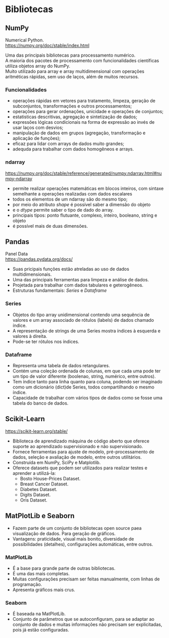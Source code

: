 # Bibliotecas

## NumPy
Numerical Python. <br>
https://numpy.org/doc/stable/index.html <br>

Uma das principais bibliotecas para processamento numérico.<br>
A maioria dos pacotes de processamento com funcionalidades científicas utiliza objetos array do NumPy.<br>
Muito utilizado para array e array multidimensional com operações aritméticas rápidas, sem uso de laços, além de muitos recursos.

### Funcionalidades

* operações rápidas em vetores para tratamento, limpeza, geração de subconjuntos, transformações e outros processamentos;
* operações para gerar ordenações, unicidade e operações de conjuntos;
* estatisticas descritivas, agregação e sintetização de dados;
* expressões lógicas condicionais na forma de expressão ao invés de usar laços com desvios;
* manipulação de dados em grupos (agregação, transformação e aplicação de funções);
* eficaz para lidar com arrays de dados muito grandes;
* adequda para trabalhar com dados homogêneos e arrays.


### ndarray
https://numpy.org/doc/stable/reference/generated/numpy.ndarray.html#numpy-ndarray <br>

* permite realizar operações matemáticas em blocos inteiros, com sintaxe semelhante a operações realizadas com dados escalares
* todos os elementos de um ndarray são do mesmo tipo;
* por meio do atributo _shape_ é possível saber a dimensão do objeto
* e o _dtype_ permite saber o tipo de dado do array.
* principais tipos: ponto flutuante, complexo, inteiro, booleano, string e objeto
* é possível mais de duas dimensões.

## Pandas
Panel Data <br>
https://pandas.pydata.org/docs/

* Suas pricipais funções estão atreladas ao uso de dados multidimensionais.
* Uma das principais ferramentas para limpeza e análise de dados.
* Projetada para trabalhar com dados tabulares e geterogêneos.
* Estruturas fundamentais: _Series_ e _Dataframe_

### Series
* Objetos do tipo array unidimensional contendo uma sequência de valores e um array associado de rótulos (labels) de dados chamado índice.
* A representação de strings de uma Series mostra índices à esquerda e valores à direita.
* Pode-se ter rótulos nos índices.

### Dataframe
* Representa uma tabela de dados retangulares.
* Contém uma coleção ordenada de colunas, em que cada uma pode ter um tipo de valor diferente (boolenao, string, numérico, entre outros).
* Tem índice tanto para linha quanto para coluna, podendo ser imaginado como um dicionário (dict)de Series, todos compartilhando o mesmo índice.
* Capacidade de trabalhar com vários tipos de dados como se fosse uma tabela do banco de dados.

## Scikit-Learn
https://scikit-learn.org/stable/ <br>

* Biblioteca de aprendizado máquina de código aberto que oferece suporte ao aprendizado supervisionado e não supervisionado.
* Fornece ferramentas para ajuste de modelo, pré-processamento de dados, seleção e avaliação de modelo, entre outros utilitários.
* Construída em NumPy, SciPy e Matplotlib.
* Oferece datasets que podem ser utilizados para realizar testes e aprender a utilizá-la:
    * Bosto House-Prices Dataset.
    * Breast Cancer Dataset.
    * Diabetes Dataset.
    * Digits Dataset.
    * Oris Dataset.

## MatPlotLib e Seaborn
* Fazem parte de um conjunto de bibliotecas open source paea visualização de dados. Para geração de gráficos.
* Vantagens: praticidade, visual mais bonito, diversidade de possibilidades (detalhes), configurações automáticas, entre outros.

### MatPlotLib
* É a base para grande parte de outras bibliotecas.
* É uma das mais completas.
* Muitas configurações precisam ser feitas manualmente, com linhas de programação.
* Apresenta gráficos mais crus.

### Seaborn
* É baseada na MatPlotLib.
* Conjunto de parâmetros que se autoconfiguram, para se adaptar ao conjunto de dados e muitas informações não precisam ser explicitadas, pois já estão configuradas.
